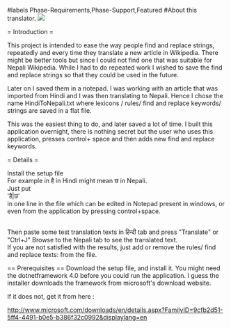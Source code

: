 #labels Phase-Requirements,Phase-Support,Featured
#About this translator.
<img src="http://nepaliwikipediatranslator.googlecode.com/svn/wiki/TranslatorGooglePlayImage.JPG">

= Introduction =

This project is intended to ease the way people find and replace strings, repeatedly and every time they translate a new article in Wikipedia.
There might be better tools but since I could not find one that was suitable for Nepali Wikipedia. 
While I had to do repeated work I wished to save the find and replace strings so that they could be used in the future. 

Later on I saved them in a notepad. I was working with an article that was imported from Hindi and I was then translating to Nepali. Hence I chose the name HindiToNepali.txt where lexicons / rules/ find and replace keywords/ strings are saved in a flat file. 

This was the easiest thing to do, and later saved a lot of time. I built this application overnight, there is nothing secret but the user who uses this application, presses control+ space and then adds new find and replace keywords.



= Details =

Install the setup file 
<br>
For example in है in Hindi might mean छ in Nepali. <br>
Just put <br>
'है|छ' <br>
in one line in the file which can be edited in Notepad present in windows, or even from the application by pressing control+space.

<br>
Then paste some test translation texts in हिन्दी tab and press "Translate" or "Ctrl+J"
Browse to the Nepali tab to see the translated text.

<br>
If you are not satisfied with the results, just add or remove the rules/ find and replace texts: from the file.




== Prerequisites ==
Download the setup file, and install it. You might need the dotnetframework 4.0 before you could run the application. I guess the installer downloads the framework from microsoft's download website. 

If it does not, get it from here :

http://www.microsoft.com/downloads/en/details.aspx?FamilyID=9cfb2d51-5ff4-4491-b0e5-b386f32c0992&displaylang=en
